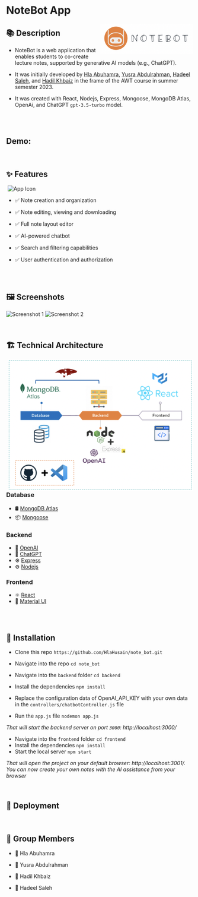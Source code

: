 # NoteBot App
  <img align="right" src="https://github.com/HlaHusain/note_bot/blob/main/NoteBot%20logo.png" alt="App Icon" width="250">
  
## 📚 Description


* NoteBot is a web application that enables students to co-create lecture notes, supported by generative AI models (e.g., ChatGPT).

* It was initially developed by [Hla Abuhamra](https://github.com/HlaHusain), [Yusra Abdulrahman](https://github.com/Yusra-3033), [Hadeel Saleh](https://github.com/hadeelalzenaty-web), and [Hadil Khbaiz]() in the frame of the AWT course in summer semester 2023.

* It was created with React, Nodejs, Express, Mongoose, MongoDB Atlas, OpenAi, and ChatGPT `gpt-3.5-turbo` model.

<br><br>


## Demo:

<br>



## ✨ Features

<img align="right" src="https://github.com/HlaHusain/note_bot/assets/72098393/46c32532-51a0-4327-ba42-03126ba7c80a" alt="App Icon" width="500">

<br>

- ✅  Note creation and organization​

- ✅  Note editing, viewing and downloading​

- ✅  Full note layout editor​

- ✅  AI-powered chatbot ​

- ✅  Search and filtering capabilities​

- ✅  User authentication and authorization

<br><br>

## 🖼️ Screenshots

![Screenshot 1](/images/screenshot1.png)
![Screenshot 2](/images/screenshot2.png)

<br>

## 🏗️ Technical Architecture
<img align="right" src="https://github.com/HlaHusain/note_bot/blob/main/Screenshot%202023-08-08%20at%2021.24.49.png" alt="Tech Used" width="500" style="max-width:100%;">

### Database
* 🛢️ [MongoDB Atlas](https://www.mongodb.com/atlas)
* 📦 [Mongoose](https://mongoosejs.com/)

### Backend
* 🤖 [OpenAI](https://openai.com/)
* 💬 [ChatGPT](https://platform.openai.com/)
* ⚙️  [Express](https://expressjs.com/en)
* ⚙️  [Nodejs](https://nodejs.org/en)

### Frontend
* ⚛️ [React](https://react.dev/)
* 🎨 [Material UI](https://vitejs.dev/)

<br><br>

## 🔧 Installation
* Clone this repo `https://github.com/HlaHusain/note_bot.git`
* Navigate into the repo `cd note_bot`

* Navigate into the `backend` folder `cd backend`
* Install the dependencies ``npm install``
* Replace the configuration data of OpenAI_API_KEY with your own data in the `controllers/chatbotController.js` file
* Run the `app.js` file `nodemon app.js`

*That will start the backend server on port `3000`: http://localhost:3000/*

* Navigate into the `frontend` folder `cd frontend`
* Install the dependencies ``npm install``
* Start the local server ``npm start``

*That will open the project on your default browser: http://localhost:3001/. You can now create your own notes with the AI assistance from your browser*

<br>

## 🚀 Deployment

<br>


## 👥 Group Members

- 👤 Hla Abuhamra​

- 👤 Yusra Abdulrahman​

- 👤 Hadil Khbaiz​

- 👤 Hadeel Saleh 

